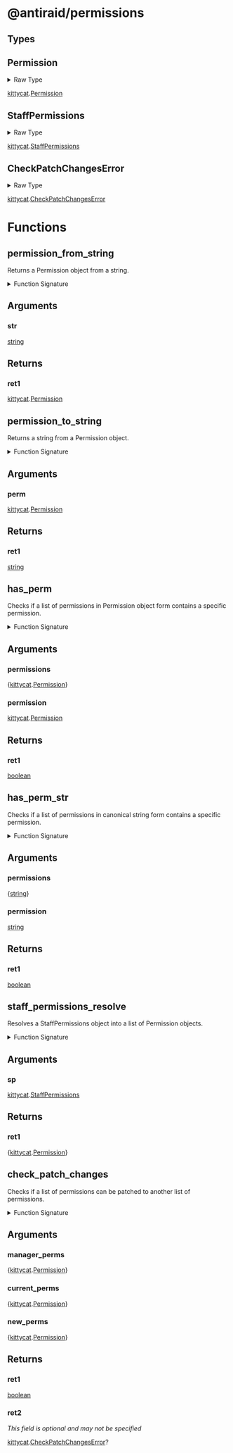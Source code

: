 <div id="@antiraid/permissions"></div>

# @antiraid/permissions

<div id="Types"></div>

## Types

<div id="Permission"></div>

## Permission

<details>
<summary>Raw Type</summary>

```luau
type Permission = kittycat.Permission
```

</details>

[kittycat](./kittycat.md).[Permission](./kittycat.md#Permission)

<div id="StaffPermissions"></div>

## StaffPermissions

<details>
<summary>Raw Type</summary>

```luau
type StaffPermissions = kittycat.StaffPermissions
```

</details>

[kittycat](./kittycat.md).[StaffPermissions](./kittycat.md#StaffPermissions)

<div id="CheckPatchChangesError"></div>

## CheckPatchChangesError

<details>
<summary>Raw Type</summary>

```luau
type CheckPatchChangesError = kittycat.CheckPatchChangesError
```

</details>

[kittycat](./kittycat.md).[CheckPatchChangesError](./kittycat.md#CheckPatchChangesError)

<div id="Functions"></div>

# Functions

<div id="permission_from_string"></div>

## permission_from_string

Returns a Permission object from a string.

<details>
<summary>Function Signature</summary>

```luau
--- Returns a Permission object from a string.
function permission_from_string(str: string) -> kittycat.Permission end
```

</details>

<div id="Arguments"></div>

## Arguments

<div id="str"></div>

### str

[string](#string)

<div id="Returns"></div>

## Returns

<div id="ret1"></div>

### ret1

[kittycat](./kittycat.md).[Permission](./kittycat.md#Permission)<div id="permission_to_string"></div>

## permission_to_string

Returns a string from a Permission object.

<details>
<summary>Function Signature</summary>

```luau
--- Returns a string from a Permission object.
function permission_to_string(perm: kittycat.Permission) -> string end
```

</details>

<div id="Arguments"></div>

## Arguments

<div id="perm"></div>

### perm

[kittycat](./kittycat.md).[Permission](./kittycat.md#Permission)

<div id="Returns"></div>

## Returns

<div id="ret1"></div>

### ret1

[string](#string)<div id="has_perm"></div>

## has_perm

Checks if a list of permissions in Permission object form contains a specific permission.

<details>
<summary>Function Signature</summary>

```luau
-- Checks if a list of permissions in Permission object form contains a specific permission.
function has_perm(permissions: {kittycat.Permission}, permission: kittycat.Permission) -> boolean end
```

</details>

<div id="Arguments"></div>

## Arguments

<div id="permissions"></div>

### permissions

{[kittycat](./kittycat.md).[Permission](./kittycat.md#Permission)}

<div id="permission"></div>

### permission

[kittycat](./kittycat.md).[Permission](./kittycat.md#Permission)

<div id="Returns"></div>

## Returns

<div id="ret1"></div>

### ret1

[boolean](#boolean)<div id="has_perm_str"></div>

## has_perm_str

Checks if a list of permissions in canonical string form contains a specific permission.

<details>
<summary>Function Signature</summary>

```luau
--- Checks if a list of permissions in canonical string form contains a specific permission.
function has_perm_str(permissions: {string}, permission: string) -> boolean end
```

</details>

<div id="Arguments"></div>

## Arguments

<div id="permissions"></div>

### permissions

{[string](#string)}

<div id="permission"></div>

### permission

[string](#string)

<div id="Returns"></div>

## Returns

<div id="ret1"></div>

### ret1

[boolean](#boolean)<div id="staff_permissions_resolve"></div>

## staff_permissions_resolve

Resolves a StaffPermissions object into a list of Permission objects.

<details>
<summary>Function Signature</summary>

```luau
--- Resolves a StaffPermissions object into a list of Permission objects.
function staff_permissions_resolve(sp: kittycat.StaffPermissions) -> {kittycat.Permission} end
```

</details>

<div id="Arguments"></div>

## Arguments

<div id="sp"></div>

### sp

[kittycat](./kittycat.md).[StaffPermissions](./kittycat.md#StaffPermissions)

<div id="Returns"></div>

## Returns

<div id="ret1"></div>

### ret1

{[kittycat](./kittycat.md).[Permission](./kittycat.md#Permission)}<div id="check_patch_changes"></div>

## check_patch_changes

Checks if a list of permissions can be patched to another list of permissions.

<details>
<summary>Function Signature</summary>

```luau
--- Checks if a list of permissions can be patched to another list of permissions.
function check_patch_changes(manager_perms: {kittycat.Permission}, current_perms: {kittycat.Permission}, new_perms: {kittycat.Permission}) -> (boolean, kittycat.CheckPatchChangesError?) end
```

</details>

<div id="Arguments"></div>

## Arguments

<div id="manager_perms"></div>

### manager_perms

{[kittycat](./kittycat.md).[Permission](./kittycat.md#Permission)}

<div id="current_perms"></div>

### current_perms

{[kittycat](./kittycat.md).[Permission](./kittycat.md#Permission)}

<div id="new_perms"></div>

### new_perms

{[kittycat](./kittycat.md).[Permission](./kittycat.md#Permission)}

<div id="Returns"></div>

## Returns

<div id="ret1"></div>

### ret1

[boolean](#boolean)

<div id="ret2"></div>

### ret2

*This field is optional and may not be specified*

[kittycat](./kittycat.md).[CheckPatchChangesError](./kittycat.md#CheckPatchChangesError)?

